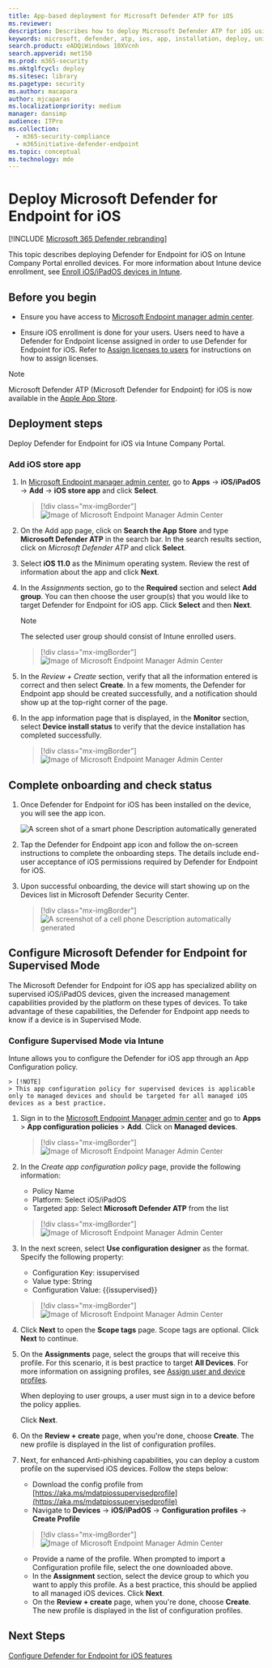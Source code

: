 ```yaml
---
title: App-based deployment for Microsoft Defender ATP for iOS
ms.reviewer: 
description: Describes how to deploy Microsoft Defender ATP for iOS using an app
keywords: microsoft, defender, atp, ios, app, installation, deploy, uninstallation, intune
search.product: eADQiWindows 10XVcnh
search.appverid: met150
ms.prod: m365-security
ms.mktglfcycl: deploy
ms.sitesec: library
ms.pagetype: security
ms.author: macapara
author: mjcaparas
ms.localizationpriority: medium
manager: dansimp
audience: ITPro
ms.collection: 
  - m365-security-compliance
  - m365initiative-defender-endpoint
ms.topic: conceptual
ms.technology: mde
---
```


# Deploy Microsoft Defender for Endpoint for iOS

[!INCLUDE [Microsoft 365 Defender rebranding](../../includes/microsoft-defender.md)]

This topic describes deploying Defender for Endpoint for iOS on Intune Company Portal enrolled devices. For more information about Intune device enrollment, see [Enroll iOS/iPadOS devices in Intune](https://docs.microsoft.com/mem/intune/enrollment/ios-enroll).

## Before you begin

- Ensure you have access to [Microsoft Endpoint manager admin center](https://go.microsoft.com/fwlink/?linkid=2109431).

- Ensure iOS enrollment is done for your users. Users need to have a Defender for Endpoint license assigned in order to use Defender for Endpoint for iOS. Refer to [Assign licenses to users](https://docs.microsoft.com/azure/active-directory/users-groups-roles/licensing-groups-assign) for instructions on how to assign licenses.

> [!NOTE]
> Microsoft Defender ATP (Microsoft Defender for Endpoint) for iOS is now available in the [Apple App Store](https://aka.ms/mdatpiosappstore).

## Deployment steps

Deploy Defender for Endpoint for iOS via Intune Company Portal.

### Add iOS store app

1. In [Microsoft Endpoint manager admin center](https://go.microsoft.com/fwlink/?linkid=2109431), go to **Apps** -> **iOS/iPadOS** -> **Add** -> **iOS store app** and click **Select**.

    > [!div class="mx-imgBorder"]
    ![Image of Microsoft Endpoint Manager Admin Center](images/ios-deploy-1.png)

1. On the Add app page, click on **Search the App Store** and type **Microsoft Defender ATP** in the search bar. In the search results section, click on *Microsoft Defender ATP* and click **Select**.

1. Select **iOS 11.0** as the Minimum operating system. Review the rest of information about the app and click **Next**.

1. In the *Assignments* section, go to the **Required** section and select **Add group**. You can then choose the user group(s) that you would like to target Defender for Endpoint for iOS app. Click **Select** and then **Next**.

    > [!NOTE]
    > The selected user group should consist of Intune enrolled users.

    > [!div class="mx-imgBorder"]
    ![Image of Microsoft Endpoint Manager Admin Center](images/ios-deploy-2.png)

1. In the *Review + Create* section, verify that all the information entered is correct and then select **Create**. In a few moments, the Defender for Endpoint app should be created successfully, and a notification should show up at the top-right corner of the page.

1. In the app information page that is displayed, in the **Monitor** section, select **Device install status** to verify that the device installation has completed successfully.

    > [!div class="mx-imgBorder"]
    ![Image of Microsoft Endpoint Manager Admin Center](images/ios-deploy-3.png)

## Complete onboarding and check status

1. Once Defender for Endpoint for iOS has been installed on the device, you
    will see the app icon.

    ![A screen shot of a smart phone Description automatically generated](images/41627a709700c324849bf7e13510c516.png)

2. Tap the Defender for Endpoint app icon and follow the on-screen instructions to complete the onboarding steps. The details include end-user acceptance of iOS permissions required by Defender for Endpoint for iOS.

3. Upon successful onboarding, the device will start showing up on the Devices list in Microsoft Defender Security Center.

    > [!div class="mx-imgBorder"]
    > ![A screenshot of a cell phone Description automatically generated](images/e07f270419f7b1e5ee6744f8b38ddeaf.png)

## Configure Microsoft Defender for Endpoint for Supervised Mode

The Microsoft Defender for Endpoint for iOS app has specialized ability on supervised iOS/iPadOS devices, given the increased management capabilities provided by the platform on these types of devices. To take advantage of these capabilities, the Defender for Endpoint app needs to know if a device is in Supervised Mode.

### Configure Supervised Mode via Intune

Intune allows you to configure the Defender for iOS app through an App Configuration policy.

    > [!NOTE]
    > This app configuration policy for supervised devices is applicable only to managed devices and should be targeted for all managed iOS devices as a best practice.

1. Sign in to the [Microsoft Endpoint Manager admin center](https://go.microsoft.com/fwlink/?linkid=2109431) and go to **Apps** > **App configuration policies** > **Add**. Click on **Managed devices**.

    > [!div class="mx-imgBorder"]
    ![Image of Microsoft Endpoint Manager Admin Center](images/ios-deploy-4.png)

1. In the *Create app configuration policy* page, provide the following information:
    - Policy Name
    - Platform: Select iOS/iPadOS
    - Targeted app: Select **Microsoft Defender ATP** from the list

    > [!div class="mx-imgBorder"]
    ![Image of Microsoft Endpoint Manager Admin Center](images/ios-deploy-5.png)

1. In the next screen, select **Use configuration designer** as the format. Specify the following property:
    - Configuration Key: issupervised
    - Value type: String
    - Configuration Value: {{issupervised}}
    
    > [!div class="mx-imgBorder"]
    ![Image of Microsoft Endpoint Manager Admin Center](images/ios-deploy-6.png)

1. Click **Next** to open the **Scope tags** page. Scope tags are optional. Click **Next** to continue.

1. On the **Assignments** page, select the groups that will receive this profile. For this scenario, it is best practice to target **All Devices**. For more information on assigning profiles, see [Assign user and device profiles](https://docs.microsoft.com/mem/intune/configuration/device-profile-assign).

   When deploying to user groups, a user must sign in to a device before the policy applies.

   Click **Next**.

1. On the **Review + create** page, when you're done, choose **Create**. The new profile is displayed in the list of configuration profiles.

1. Next, for enhanced Anti-phishing capabilities, you can deploy a custom profile on the supervised iOS devices. Follow the steps below:
    - Download the config profile from [https://aka.ms/mdatpiossupervisedprofile](https://aka.ms/mdatpiossupervisedprofile)
    - Navigate to **Devices** -> **iOS/iPadOS** -> **Configuration profiles** -> **Create Profile**

    > [!div class="mx-imgBorder"]
    ![Image of Microsoft Endpoint Manager Admin Center](images/ios-deploy-7.png)

    - Provide a name of the profile. When prompted to import a Configuration profile file, select the one downloaded above.
    - In the **Assignment** section, select the device group to which you want to apply this profile. As a best practice, this should be applied to all managed iOS devices. Click **Next**.
    - On the **Review + create** page, when you're done, choose **Create**. The new profile is displayed in the list of configuration profiles.

## Next Steps

[Configure Defender for Endpoint for iOS features](ios-configure-features.md)
